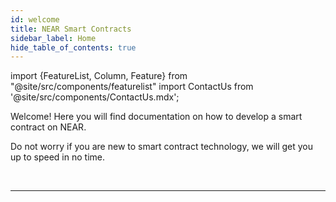 ```yaml
---
id: welcome
title: NEAR Smart Contracts
sidebar_label: Home
hide_table_of_contents: true
---
```

import {FeatureList, Column, Feature} from "@site/src/components/featurelist"
import ContactUs from '@site/src/components/ContactUs.mdx';


Welcome! Here you will find documentation on how to develop a smart contract on NEAR.

Do not worry if you are new to smart contract technology, we will get you up to speed in no time.

<FeatureList>
  <Column title="Build dApps">
    <Feature url="/develop/contracts/whatisacontract" title="What is a Contract?" subtitle="Learn what a smart contract is" image="guest-book.png" />
    <Feature url="/develop/contracts/quickstart" title="Build a Contract" subtitle="Spin-up your first smart contract" image="smartcontract.png" />
    <Feature url="/develop/testing/introduction" title="Test the Contract" subtitle="Write unit & integration tests" image="test.png" />
    <Feature url="/develop/integrate/frontend" title="Build a Web Frontend" subtitle="Learn how to make a web dApp" image="frontend.png" />
    <Feature url="/tools/realtime" title="Track Your Users Activity" subtitle="Learn how to use Indexers" image="monitor.png" />
  </Column>
  <Column title="Developer Tools">
    <Feature url="/sdk/js/introduction" title="Javascript SDK" subtitle="Write Contracts in Javascript" image="smartcontract-js.png" />
    <Feature url="/sdk/rust/introduction" title="Rust SDK" subtitle="Write Contracts in Rust" image="smartcontract-rust.png" />
    <Feature url="/tools/near-cli" title="NEAR CLI" subtitle="Use NEAR from the Terminal" image="near-cli.png" />
  </Column>
  <Column title="Unleash the Web3">
    <Feature url="/develop/relevant-contracts/ft" title="Fungible Tokens" subtitle="Learn how to use and make FT" image="ft.png" />
    <Feature url="/develop/relevant-contracts/nft" title="Non-Fungible Tokens" subtitle="Enter the NFT space" image="nft.png" />
    <Feature url="/develop/relevant-contracts/dao" title="Autonomous Organizations" subtitle="Understand DAOs" image="dao.png" />
  </Column>
</FeatureList>

<br/>

---

<ContactUs />
